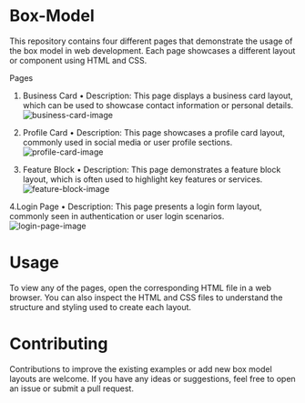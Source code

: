 # Box-Model
This repository contains four different pages that demonstrate the usage of the box model in web development. Each page showcases a different layout or component using HTML and CSS.

Pages
1. Business Card
• Description: This page displays a business card layout, which can be used to showcase contact information or personal details.![business-card-image](https://github.com/jesscodify/Box-Model/assets/93216297/f8e01730-9de2-486c-aa59-56187f73b747)


2. Profile Card
• Description: This page showcases a profile card layout, commonly used in social media or user profile sections.![profile-card-image](https://github.com/jesscodify/Box-Model/assets/93216297/2753f6e9-0c5c-41ca-b7b7-7869616d4817)


3. Feature Block
• Description: This page demonstrates a feature block layout, which is often used to highlight key features or services.![feature-block-image](https://github.com/jesscodify/Box-Model/assets/93216297/3c073970-5c24-4694-8512-95152ecc454d)


4.Login Page
• Description: This page presents a login form layout, commonly seen in authentication or user login scenarios.![login-page-image](https://github.com/jesscodify/Box-Model/assets/93216297/5d5fe138-8c66-4deb-a78f-aff2b84b297a)


<h1>Usage</h1>
To view any of the pages, open the corresponding HTML file in a web browser. You can also inspect the HTML and CSS files to understand the structure and styling used to create each layout.

<h1>Contributing</h1>
Contributions to improve the existing examples or add new box model layouts are welcome. If you have any ideas or suggestions, feel free to open an issue or submit a pull request.
